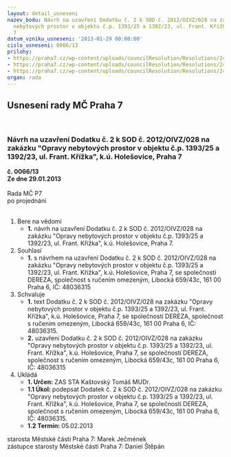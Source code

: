 ```yaml
---
layout: detail_usneseni
nazev_bodu: Návrh na uzavření Dodatku č. 2 k SOD č. 2012/OIVZ/028 na zakázku "Opravy
  nebytových prostor v objektu č.p. 1393/25 a 1392/23, ul. Frant. Křížka", k.ú. Holešovice,  Praha
  7
datum_vzniku_usneseni: '2013-01-29 00:00:00'
cislo_usneseni: 0066/13
prilohy:
- https://praha7.cz/wp-content/uploads/councilResolution/Resolutions/24315/6-13-1.dodatek_%c4%8d._2_-_op.doc
- https://praha7.cz/wp-content/uploads/councilResolution/Resolutions/24315/6-13-3.usnesen%c3%ad_%c4%8d._0637_-_informace_o_pr%c5%afb%c4%9bhu_prac%c3%ad.doc
- https://praha7.cz/wp-content/uploads/councilResolution/Resolutions/24315/6-13-4.usnesen%c3%ad_%c4%8d._0972_-_dodatek_%c4%8d.1.doc
organ: rada
---
```

<div id="ucUsn_pList" class="usn">
	<span><h2>Usnesení rady MČ Praha 7 </h2>
<br></span><div class="standBody">
<span><h3>Návrh na uzavření Dodatku č. 2 k SOD č. 2012/OIVZ/028 na zakázku "Opravy nebytových prostor v objektu č.p. 1393/25 a 1392/23, ul. Frant. Křížka", k.ú. Holešovice,  Praha 7</h3></span><div class="center">
		<strong>č. 0066/13</strong><br>
	</div>
<div class="center">
		<strong>Ze dne 29.01.2013</strong><br><br>
	</div>Rada MČ P7<br> po projednání<br><br><ol>
<li>Bere na vědomí<ul><li>
<strong>1.</strong> návrh na uzavření Dodatku č. 2 k SOD č. 2012/OIVZ/028 na zakázku "Opravy nebytových prostor v objektu č.p. 1393/25 a 1392/23, ul. Frant. Křížka", k.ú. Holešovice,  Praha 7.</li></ul>
</li>
<li>Souhlasí<ul><li>
<strong>1.</strong> s návrhem na uzavření Dodatku č. 2 k SOD č. 2012/OIVZ/028 na zakázku "Opravy nebytových prostor v objektu č.p. 1393/25 a 1392/23, ul. Frant. Křížka", k.ú. Holešovice,  Praha 7,  se společností DEREZA, společnost s ručením omezeným, Libocká 659/43c, 161 00 Praha 6, IČ: 48036315</li></ul>
</li>
<li>Schvaluje<ul>
<li>
<strong>1.</strong> text Dodatku č. 2 k SOD č. 2012/OIVZ/028 na zakázku "Opravy nebytových prostor v objektu č.p. 1393/25 a 1392/23, ul. Frant. Křížka", k.ú. Holešovice,  Praha 7,  se společností DEREZA, společnost s ručením omezeným, Libocká 659/43c, 161 00 Praha 6, IČ: 48036315.</li>
<li>
<strong>2.</strong> uzavření Dodatku č. 2  k SOD č. 2012/OIVZ/028 na zakázku "Opravy nebytových prostor v objektu č.p. 1393/25 a 1392/23, ul. Frant. Křížka", k.ú. Holešovice,  Praha 7,  se společností DEREZA, společnost s ručením omezeným, Libocká 659/43c, 161 00 Praha 6, IČ: 48036315  </li>
</ul>
</li>
<li>Ukládá<ul>
<li>
<strong>1. Určen: </strong>ZAS STA Kaštovský Tomáš MUDr.</li>
<li>
<strong>1.1 Úkol: </strong>podepsat Dodatek č. 2 k SOD č. 2012/OIVZ/028 na zakázku "Opravy nebytových prostor v objektu č.p. 1393/25 a 1392/23, ul. Frant. Křížka", k.ú. Holešovice,  Praha 7,  se společností DEREZA, společnost s ručením omezeným, Libocká 659/43c, 161 00 Praha 6, IČ: 48036315.</li>
<li>
<strong>1.2 Termín: </strong>05.02.2013</li>
</ul>
</li>
</ol>starosta Městské části Praha 7: Marek Ječmének<br>zástupce starosty Městské části Praha 7: Daniel Štěpán 
</div>
</div>